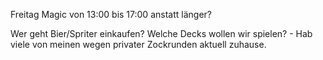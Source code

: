 Freitag Magic von 13:00 bis 17:00 anstatt länger?

Wer geht Bier/Spriter einkaufen? Welche Decks wollen wir spielen? - Hab viele von meinen wegen privater Zockrunden aktuell zuhause.
